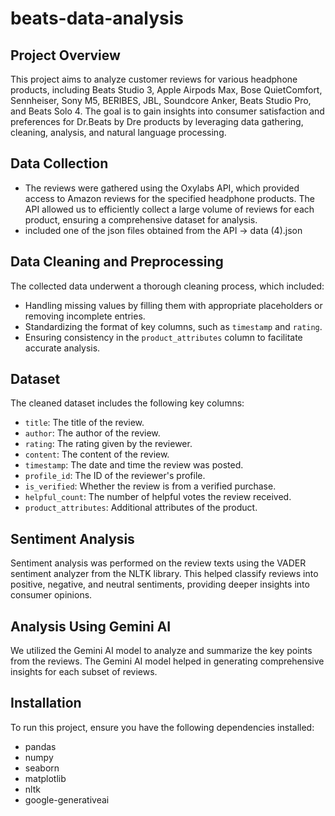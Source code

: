 # beats-data-analysis

## Project Overview
This project aims to analyze customer reviews for various headphone products, including Beats Studio 3, Apple Airpods Max, Bose QuietComfort, Sennheiser, Sony M5, BERIBES, JBL, Soundcore Anker, Beats Studio Pro, and Beats Solo 4. The goal is to gain insights into consumer satisfaction and preferences for Dr.Beats by Dre products by leveraging data gathering, cleaning, analysis, and natural language processing.

## Data Collection
- The reviews were gathered using the Oxylabs API, which provided access to Amazon reviews for the specified headphone products. The API allowed us to efficiently collect a large volume of reviews for each product, ensuring a comprehensive dataset for analysis.
- included one of the json files obtained from the API -> data (4).json 

## Data Cleaning and Preprocessing 
The collected data underwent a thorough cleaning process, which included:
- Handling missing values by filling them with appropriate placeholders or removing incomplete entries.
- Standardizing the format of key columns, such as `timestamp` and `rating`.
- Ensuring consistency in the `product_attributes` column to facilitate accurate analysis.

## Dataset
The cleaned dataset includes the following key columns:
- `title`: The title of the review.
- `author`: The author of the review.
- `rating`: The rating given by the reviewer.
- `content`: The content of the review.
- `timestamp`: The date and time the review was posted.
- `profile_id`: The ID of the reviewer's profile.
- `is_verified`: Whether the review is from a verified purchase.
- `helpful_count`: The number of helpful votes the review received.
- `product_attributes`: Additional attributes of the product.

## Sentiment Analysis
Sentiment analysis was performed on the review texts using the VADER sentiment analyzer from the NLTK library. This helped classify reviews into positive, negative, and neutral sentiments, providing deeper insights into consumer opinions.

## Analysis Using Gemini AI
We utilized the Gemini AI model to analyze and summarize the key points from the reviews. The Gemini AI model helped in generating comprehensive insights for each subset of reviews.

## Installation
To run this project, ensure you have the following dependencies installed:
- pandas
- numpy
- seaborn
- matplotlib
- nltk
- google-generativeai

